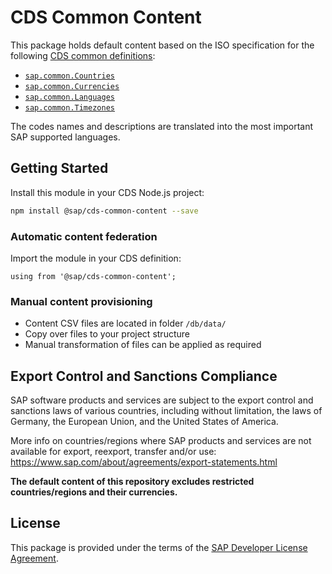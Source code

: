 # CDS Common Content

This package holds default content based on the ISO specification for the following [CDS common definitions](https://cap.cloud.sap/docs/cds/common):

- [`sap.common.Countries`](https://cap.cloud.sap/docs/cds/common#entity-countries)
- [`sap.common.Currencies`](https://cap.cloud.sap/docs/cds/common#entity-currencies)
- [`sap.common.Languages`](https://cap.cloud.sap/docs/cds/common#entity-languages)
- [`sap.common.Timezones`](https://cap.cloud.sap/docs/cds/common#entity-timezones)


The codes names and descriptions are translated into the most important SAP supported languages.

## Getting Started

Install this module in your CDS Node.js project:
  ```sh
  npm install @sap/cds-common-content --save
  ```

### Automatic content federation

Import the module in your CDS definition:
  ```cds
  using from '@sap/cds-common-content';
  ```

### Manual content provisioning

- Content CSV files are located in folder `/db/data/`
- Copy over files to your project structure
- Manual transformation of files can be applied as required

## Export Control and Sanctions Compliance

SAP software products and services are subject to the export control and sanctions laws of various countries, including without limitation, the laws of Germany, the European Union, and the United States of America.

More info on countries/regions where SAP products and services are not available for export, reexport, transfer and/or use: https://www.sap.com/about/agreements/export-statements.html

**The default content of this repository excludes restricted countries/regions and their currencies.**


## License

This package is provided under the terms of the [SAP Developer License Agreement](https://cap.cloud.sap/resources/license/developer-license-3_2_CAP.txt).

